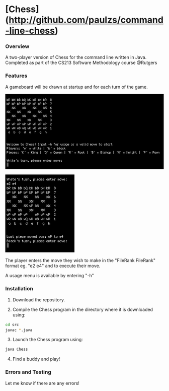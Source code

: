 [Chess] (http://github.com/paulzs/command-line-chess)
=====================================================

### Overview
A two-player version of Chess for the command line written in Java. Completed as part of the CS213 Software Methodology course @Rutgers

### Features
A gameboard will be drawn at startup and for each turn of the game. 

![Chess Welcome](http://raw.githubusercontent.com/paulzs/command-line-chess/master/Chess2.png)

![Chess Turn](http://raw.githubusercontent.com/paulzs/command-line-chess/master/Chess1.png)

The player enters the move they wish to make in the "FileRank FileRank" format eg. "e2 e4" and <ENTER> to execute their move.

A usage menu is available by entering "-h" <ENTER>

### Installation

1) Download the repository.

2) Compile the Chess program in the directory where it is downloaded using:

```bash
cd src
javac *.java
```

3) Launch the Chess program using:

```bash
java Chess
```

4) Find a buddy and play!

### Errors and Testing

Let me know if there are any errors!
